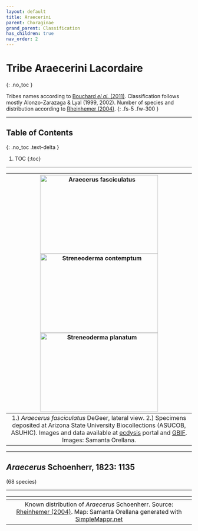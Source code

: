 ```yaml
---
layout: default
title: Araecerini
parent: Choraginae
grand_parent: Classification
has_children: true
nav_order: 2
---
```



# Tribe Araecerini Lacordaire
{: .no_toc }

Tribes names according to [Bouchard _el al._ (2011)](https://zookeys.pensoft.net/articles.php?id=4001). Classification follows mostly Alonzo-Zarazaga & Lyal (1999, 2002). Number of species and distribution according to [Rheinhemer (2004)](https://www.zobodat.at/pdf/Mitt-Ent-Ver-Stuttgart_39_2004_0001-0244.pdf).
{: .fs-5 .fw-300 }

---

## Table of Contents
{: .no_toc .text-delta }

1. TOC
{:toc}

---

| [<img src="https://serv.biokic.asu.edu/imglib/ecdysis/ASU_ASUCOB/ASUCOB0015/ASUCOB0015451_lateral_edited_1661108582.jpg" alt="Araecerus fasciculatus" width="320" height="213.4">](https://serv.biokic.asu.edu/ecdysis/collections/individual/index.php?occid=1154243) [<img src="https://storage.idigbio.org/portals/scan/misc/201504/ASUHIC0079276_habitus_lateral__1429125454_web.jpg" alt="Streneoderma contemptum" width="320" height="213.4">](https://serv.biokic.asu.edu/ecdysis/collections/individual/index.php?occid=348888) [<img src="https://serv.biokic.asu.edu/imglib/ecdysis/ASU_ASUCOB/ASUCOB0015/ASUCOB0015228_lateral_edited_1610169538.jpg" alt="Streneoderma planatum" width="320" height="213.4">](https://serv.biokic.asu.edu/ecdysis/collections/individual/index.php?occid=629017)  | 
|:--:| 
|1.) *Araecerus fasciculatus* DeGeer, lateral view. 2.)  Specimens deposited at Arizona State University Biocollections (ASUCOB, ASUHIC). Images and data available at [ecdysis](https://serv.biokic.asu.edu/ecdysis/index.php) portal and [GBIF](gbif.org). Images: Samanta Orellana.|

---

## _Araecerus_ Schoenherr, 1823: 1135
(68 species)

---

|<img src="https://www.simplemappr.net/map/18908" alt="" />| 
|:--:| 
|Known distribution of _Araecerus_ Schoenherr. Source: [Rheinhemer (2004)](https://www.zobodat.at/pdf/Mitt-Ent-Ver-Stuttgart_39_2004_0001-0244.pdf). Map: Samanta Orellana generated with [SimpleMappr.net](https://www.simplemappr.net/) |

